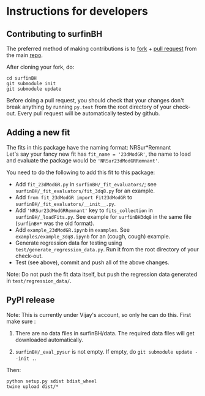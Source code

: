 # Instructions for developers

## Contributing to surfinBH

The preferred method of making contributions is to
[fork](https://help.github.com/articles/fork-a-repo/) + [pull
request](https://help.github.com/articles/about-pull-requests/) from the main
[repo](https://github.com/vijayvarma392/surfinBH).

After cloning your fork, do:

```shell
cd surfinBH
git submodule init
git submodule update
```

Before doing a pull request, you should check that your changes don't break
anything by running `py.test` from the root directory of your check-out. Every
pull request will be automatically tested by github.

## Adding a new fit

The fits in this package have the naming format: NRSur\*Remnant <br/> Let's say your
fancy new fit has `fit_name = '23dModGR'`, the name to load and evaluate the
package would be `'NRSur23dModGRRemnant'`.

You need to do the following to add this fit to this package:

* Add `fit_23dModGR.py` in `surfinBH/_fit_evaluators/`; see
  `surfinBH/_fit_evaluators/fit_3dq8.py` for an example.
* Add `from fit_23dModGR import Fit23dModGR` to
  `surfinBH/_fit_evaluators/__init__.py`.
* Add `'NRSur23dModGRRemnant'` key to `fits_collection` in `surfinBH/_loadFits.py`.
  See example for `surfinBH3dq8` in the same file (`surfinBH*` was the old format).
* Add `example_23dModGR.ipynb` in `examples`. See `examples/example_3dq8.ipynb`
  for an (cough, cough) example.
* Generate regression data for testing using `test/generate_regression_data.py`.
  Run it from the root directory of your check-out.
* Test (see above), commit and push all of the above changes.

Note: Do not push the fit data itself, but push the regression data generated
in `test/regression_data/`.

## PyPI release

Note: This is currently under Vijay's account, so only he can do this.
First make sure :

1. There are no data files in surfinBH/data. The
   required data files will get downloaded automatically.

2. `surfinBH/_eval_pysur` is not empty. If empty, do `git submodule update --init .`.

Then:

```shell
python setup.py sdist bdist_wheel
twine upload dist/*
```
